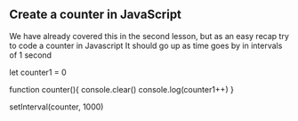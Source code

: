 ## Create a counter in JavaScript

We have already covered this in the second lesson, but as an easy recap try to code a counter in Javascript
It should go up as time goes by in intervals of 1 second


let counter1 = 0

function counter(){
  console.clear()
  console.log(counter1++)
}

setInterval(counter, 1000)